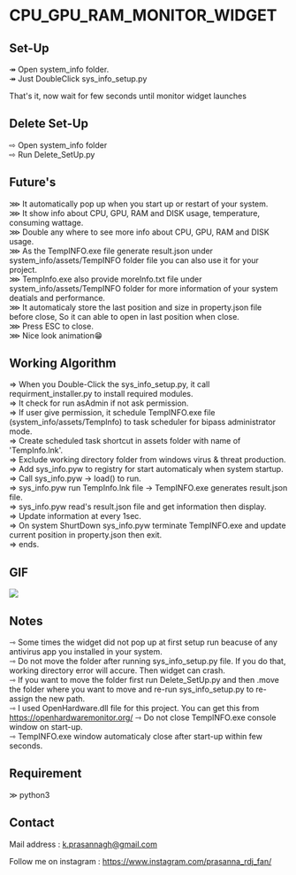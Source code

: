 # CPU_GPU_RAM_MONITOR_WIDGET

## Set-Up
  ↠ Open system_info folder. <br>
  ↠ Just DoubleClick sys_info_setup.py <br>
  
  That's it, now wait for few seconds until monitor widget launches <br>
  
## Delete Set-Up 
  ⇨ Open system_info folder <br>
  ⇨ Run Delete_SetUp.py <br>
  
## Future's 
  ⋙ It automatically pop up when you start up or restart of your system. <br>
  ⋙ It show info about CPU, GPU, RAM and DISK usage, temperature, consuming wattage. <br>
  ⋙ Double any where to see more info about CPU, GPU, RAM and DISK usage. <br>
  ⋙ As the TempINFO.exe file generate result.json under system_info/assets/TempINFO folder file you can also use it for your project. <br>
  ⋙ TempInfo.exe also provide moreInfo.txt file under system_info/assets/TempINFO folder for more information of your system deatials and performance. <br>
  ⋙ It automaticaly store the last position and size in property.json file before close, So it can able to open in last position when close. <br>
  ⋙ Press ESC to close. <br>
  ⋙ Nice look animation😁 <br>
  
## Working Algorithm 
  ⇒ When you Double-Click the sys_info_setup.py, it call requirment_installer.py to install required modules. <br>
  ⇒ It check for run asAdmin if not ask permission. <br>
  ⇒ If user give permission, it schedule TempINFO.exe file (system_info/assets/TempInfo) to task scheduler for bipass administrator mode. <br>
  ⇒ Create scheduled task shortcut in assets folder with name of 'TempInfo.lnk'. <br>
  ⇒ Exclude working directory folder from windows virus & threat production. <br>
  ⇒ Add sys_info.pyw to registry for start automaticaly when system startup. <br>
  ⇒ Call sys_info.pyw -> load() to run. <br>
  ⇒ sys_info.pyw run TempInfo.lnk file -> TempINFO.exe generates result.json file. <br>
  ⇒ sys_info.pyw read's result.json file and get information then display. <br>
  ⇒ Update information at every 1sec. <br>
  ⇒ On system ShurtDown sys_info.pyw terminate TempINFO.exe and update current position in property.json then exit. <br>
  ⇒ ends. <br>
  
## GIF

<img src="https://github.com/prasanna892/CPU_GPU_RAM_MONITOR_WIDGET/blob/main/Video.gif" />
  
## Notes
  ⇾ Some times the widget did not pop up at first setup run beacuse of any antivirus app you installed in your system. <br>
  ⇾ Do not move the folder after running sys_info_setup.py file. If you do that, working directory error will accure. Then widget can crash. <br>
  ⇾ If you want to move the folder first run Delete_SetUp.py and then .move the folder where you want to move and re-run sys_info_setup.py to re-assign the new path. <br>
  ⇾ I used OpenHardware.dll file for this project. You can get this from https://openhardwaremonitor.org/ 
  ⇾ Do not close TempINFO.exe console window on start-up. <br>
  ⇾ TempINFO.exe window automaticaly close after start-up within few seconds.

## Requirement 
  ≫ python3

## Contact 

Mail address : k.prasannagh@gmail.com

Follow me on instagram : https://www.instagram.com/prasanna_rdj_fan/

